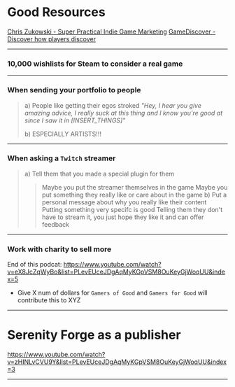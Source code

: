 # Good Resources

[Chris Zukowski - Super Practical Indie Game Marketing](https://gdconf.com/news/super-practical-indie-game-marketing-chris-zukowski-gdc-podcast-ep-24)
[GameDiscover - Discover how players discover](https://gamediscover.co/)

---

### 10,000 wishlists for Steam to consider a real game

---

### **When sending your portfolio to people**
>a) People like getting their egos stroked
	   _"Hey, I hear you give amazing advice, I really suck at this thing and I know you're good at since I saw it in [INSERT_THINGS]"_
>
>b) ESPECIALLY ARTISTS!!! 

---

### **When asking a `Twitch` streamer**
>a) Tell them that you made a special plugin for them
>	> Maybe you put the streamer themselves in the game
>	> Maybe you put something they really like or care about in the game
>b) Put a personal message about why you really like their content
>	> Putting something very specifc is good
>	> Telling them they don't have to stream it, you just hope they like it and can offer feedback

---

### Work with charity to sell more
End of this podcat: https://www.youtube.com/watch?v=eX8JcZqWyBo&list=PLevEUceJDgAqMyKGpVSM8OuKeyGjWoqUU&index=5

* Give X num of dollars for `Gamers of Good` and `Gamers for Good` will contribute this to XYZ

---

# Serenity Forge as a publisher
https://www.youtube.com/watch?v=zHINLvCVU9Y&list=PLevEUceJDgAqMyKGpVSM8OuKeyGjWoqUU&index=3

---

